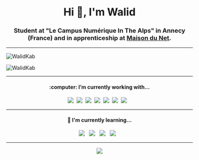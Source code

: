 <h1 align="center">Hi 👋, I'm Walid</h1>
<h3 align="center">Student at "Le Campus Numérique In The Alps" in Annecy (France) and in apprenticeship at <a href="https://maisondunet.com/">Maison du Net</a>.</h3>

***
<p><img align="center" src="https://github-readme-stats.vercel.app/api/top-langs?username=WalidKab&show_icons=true&locale=en&layout=compact" alt="WalidKab" /></p>

<p><img align="center" src="https://github-readme-stats.vercel.app/api?username=WalidKab&show_icons=true&locale=en" alt="WalidKab" /></p>
</div>

***
<div align='center'>
<h4>:computer: I’m currently working with...</h4>

<p>
  <img src="https://img.shields.io/badge/HTML5%20-%23e34f26.svg?&style=for-the-badge&logo=html5&logoColor=white" />&nbsp;&nbsp;<img src="https://img.shields.io/badge/css3%20-%137572B6.svg?&style=for-the-badge&logo=css3&logoColor=white" />&nbsp;&nbsp;<img src="https://img.shields.io/badge/javascript%20-%23F7DF1E.svg?&style=for-the-badge&logo=javascript&logoColor=white" />&nbsp;&nbsp;<img src="https://img.shields.io/badge/-PHP-5dbcd2?style=for-the-badge&logo=php" />&nbsp;&nbsp;<img src="https://img.shields.io/badge/-Wordpress-FF2D20?style=for-the-badge&logo=wordpress&logoColor=white" />&nbsp;&nbsp;<img src="https://img.shields.io/badge/prestashop - pink?&style=for-the-badge&logo=prestashop&logoColor=white" />&nbsp;&nbsp;<img src="https://img.shields.io/badge/MySQL%20-4479A1?&style=for-the-badge&logo=mysql&logoColor=white" />&nbsp;&nbsp;&nbsp;
</p>
</div>

***
<div align='center'>
<h4>🌱 I'm currently learning...</h4>
<p>
 <img src="https://img.shields.io/badge/-VueJS-00ADD8?style=for-the-badge&logo=go&logoColor=white" />&nbsp;&nbsp;&nbsp;<img src="https://img.shields.io/badge/Laravel%20-red?&style=for-the-badge&logo=laravel&logoColor=white" />&nbsp;&nbsp;&nbsp;<img src="https://img.shields.io/badge/Java%20-orange?&style=for-the-badge&logo=java&logoColor=white" />&nbsp;&nbsp;&nbsp;<img src="https://img.shields.io/badge/Symfony%20-000000?&style=for-the-badge&logo=symfony&logoColor=white" />&nbsp;&nbsp;&nbsp;
</p>
</div>

***
<div align='center'>
 
 <a href="mailto:kabli.walid@gmail.com"><img src="https://img.shields.io/badge/email-%23D14836.svg?&style=for-the-badge&logo=gmail&logoColor=white" /></a>
  
</div>
